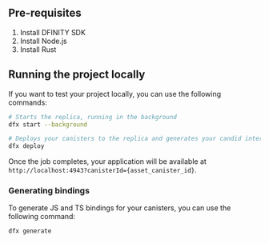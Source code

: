 ## Pre-requisites

1. Install DFINITY SDK
2. Install Node.js
3. Install Rust

## Running the project locally

If you want to test your project locally, you can use the following commands:

```bash
# Starts the replica, running in the background
dfx start --background

# Deploys your canisters to the replica and generates your candid interface
dfx deploy
```

Once the job completes, your application will be available at `http://localhost:4943?canisterId={asset_canister_id}`.


### Generating bindings

To generate JS and TS bindings for your canisters, you can use the following command:

```bash
dfx generate
```